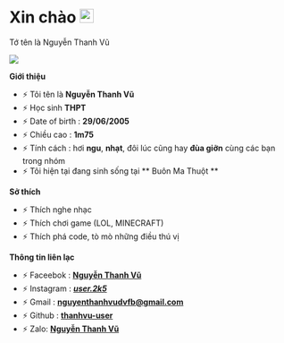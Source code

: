 <h1> Xin chào <img src="https://github.com/souvikguria98/souvikguria98/blob/master/Hi.gif" width="25"></h1>

Tớ tên là Nguyễn Thanh Vũ

<img src="https://i.imgur.com/X6e5tiT.jpg"> 

**Giới thiệu**

- ⚡ Tôi tên là **Nguyễn Thanh Vũ**
- ⚡ Học sinh **THPT**
- ⚡ Date of birth : **29/06/2005**
- ⚡ Chiều cao : **1m75**
- ⚡ Tính cách : hơi **ngu**, **nhạt**, đôi lúc cũng hay **đùa giỡn** cùng các bạn trong nhóm
- ⚡ Tôi hiện tại đang sinh sống tại ** Buôn Ma Thuột **

**Sở thích**

- ⚡ Thích nghe nhạc 
- ⚡ Thích chơi game (LOL, MINECRAFT)
- ⚡ Thích phá code, tò mò những điều thú vị

**Thông tin liên lạc**

- ⚡ Faceebok : **[Nguyễn Thanh Vũ](https://www.facebook/thanhvu.user)**
- ⚡ Instagram : **[_user.2k5_](https://www.instagram.com/_user.2k5_)**
- ⚡ Gmail : **[nguyenthanhvudvfb@gmail.com](https://gmail.com)**
- ⚡ Github : **[thanhvu-user](https://github.com/thanhvu-user)**
- ⚡ Zalo: **[Nguyễn Thanh Vũ](https://zalo.me/0866810260)**
